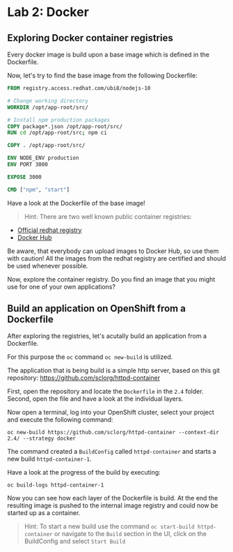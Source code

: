 # Lab 2: Docker

## Exploring Docker container registries

Every docker image is build upon a base image which is defined in the Dockerfile.

Now, let's try to find the base image from the following Dockerfile:

```Dockerfile
FROM registry.access.redhat.com/ubi8/nodejs-10

# Change working directory
WORKDIR /opt/app-root/src/

# Install npm production packages
COPY package*.json /opt/app-root/src/
RUN cd /opt/app-root/src; npm ci

COPY . /opt/app-root/src/

ENV NODE_ENV production
ENV PORT 3000

EXPOSE 3000

CMD ["npm", "start"]
```

Have a look at the Dockerfile of the base image!

> Hint: There are two well known public container registries:

- [Official redhat registry](https://catalog.redhat.com/software/containers/search)
- [Docker Hub](https://hub.docker.com/)

Be aware, that everybody can upload images to Docker Hub, so use them with caution! All the images from the redhat registry are certified and should be used whenever possible.

Now, explore the container registry. Do you find an image that you might use for one of your own applications?

## Build an application on OpenShift from a Dockerfile

After exploring the registries, let's acutally build an application from a Dockerfile.

For this purpose the `oc` command `oc new-build` is utilized.

The application that is being build is a simple http server, based on this git repository: https://github.com/sclorg/httpd-container

First, open the repository and locate the `Dockerfile` in the `2.4` folder. Second, open the file and have a look at the individual layers.

Now open a terminal, log into your OpenShift cluster, select your project and execute the following command:

```
oc new-build https://github.com/sclorg/httpd-container --context-dir 2.4/ --strategy docker
```

The command created a `BuildConfig` called `httpd-container` and starts a new build `httpd-container-1`.

Have a look at the progress of the build by executing:

```
oc build-logs httpd-container-1
```

Now you can see how each layer of the Dockerfile is build. At the end the resulting image is pushed to the internal image registry and could now be started up as a container.

> Hint: To start a new build use the command `oc start-build httpd-container` or navigate to the `Build` section in the UI, click on the BuildConfig and select `Start Build`
